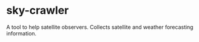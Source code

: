 # sky-crawler

A tool to help satellite observers. Collects satellite and weather forecasting information.
